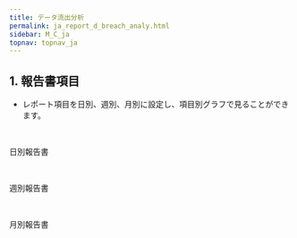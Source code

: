 ```yaml
---
title: データ流出分析
permalink: ja_report_d_breach_analy.html
sidebar: M_C_ja
topnav: topnav_ja
---
```


## 1. 報告書項目
- レポート項目を日別、週別、月別に設定し、項目別グラフで見ることができます。

<br />

日別報告書
<!-- [![image](/docs/images/Manual/common/report/data/1.png){: width="800" }](/docs/images/Manual/common/report/data/1.png){: target="_blank"}--> 

<br />

週別報告書
<!-- [![image](/docs/images/Manual/common/report/data/2.png){: width="800" }](/docs/images/Manual/common/report/data/2.png){: target="_blank"}--> 

<br />

月別報告書
<!-- [![image](/docs/images/Manual/common/report/data/3.png){: width="800" }](/docs/images/Manual/common/report/data/3.png){: target="_blank"}--> 


 